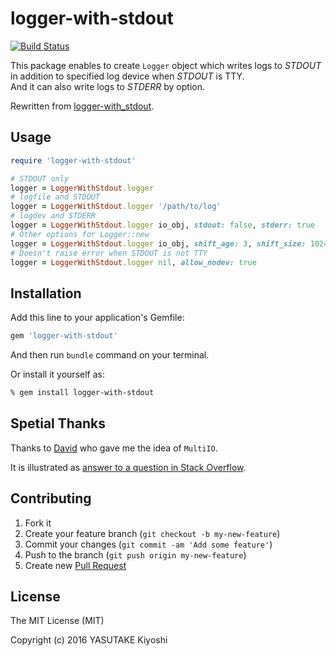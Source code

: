 # logger-with-stdout
[![Build Status](https://travis-ci.org/key-amb/logger-with-stdout.svg?branch=master)](https://travis-ci.org/key-amb/logger-with-stdout)

This package enables to create `Logger` object which writes logs to _STDOUT_ in
addition to specified log device when _STDOUT_ is TTY.  
And it can also write logs to _STDERR_ by option.

Rewritten from [logger-with_stdout](https://github.com/key-amb/logger-with_stdout).

## Usage

```ruby
require 'logger-with-stdout'

# STDOUT only
logger = LoggerWithStdout.logger
# logfile and STDOUT
logger = LoggerWithStdout.logger '/path/to/log'
# logdev and STDERR
logger = LoggerWithStdout.logger io_obj, stdout: false, stderr: true
# Other options for Logger::new
logger = LoggerWithStdout.logger io_obj, shift_age: 3, shift_size: 1024 * 1024 * 8
# Doesn't raise error when STDOUT is not TTY
logger = LoggerWithStdout.logger nil, allow_nodev: true
```

## Installation

Add this line to your application's Gemfile:

```ruby
gem 'logger-with-stdout'
```

And then run `bundle` command on your terminal.

Or install it yourself as:

```sh
% gem install logger-with-stdout
```

## Spetial Thanks

Thanks to [David](http://stackoverflow.com/users/796195/david) who gave me the
idea of `MultiIO`.

It is illustrated as [answer to a question in Stack Overflow](http://stackoverflow.com/a/6407200/6150943).

## Contributing

1. Fork it
2. Create your feature branch (`git checkout -b my-new-feature`)
3. Commit your changes (`git commit -am 'Add some feature'`)
4. Push to the branch (`git push origin my-new-feature`)
5. Create new [Pull Request](../../pull/new/master)

## License

The MIT License (MIT)

Copyright (c) 2016 YASUTAKE Kiyoshi
